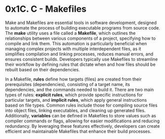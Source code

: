 # 0x1C. C - Makefiles

Make and Makefiles are essential tools in software development, designed to automate
the process of building executable programs from source code. The **make** utility
uses a file called a **Makefile**, which outlines the relationships between various
components of a project, specifying how to compile and link them. This automation is
particularly beneficial when managing complex projects with multiple interdependent 
files, as it simplifies compilation and linking processes, reduces manual errors, and
ensures consistent builds. Developers typically use Makefiles to streamline their 
workflow by defining rules that dictate when and how files should be rebuilt based on
their dependencies.

In a Makefile, **rules** define how targets (files) are created from their prerequisites
(dependencies), consisting of a target name, its dependencies, and the commands needed to 
build it. There are two main types of rules: **explicit rules**, which provide specific 
instructions for particular targets, and **implicit rules**, which apply general instructions
based on file types. Common rules include those for compiling source files into object files,
linking executables, and cleaning up generated files. Additionally, **variables** can be 
defined in Makefiles to store values such as compiler commands or flags, allowing for easier
modifications and reducing redundancy. By leveraging these features effectively, developers
can create efficient and maintainable Makefiles that enhance their build processes.
